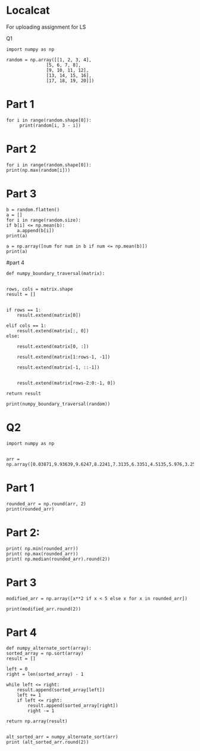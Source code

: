# Localcat
For uploading assignment for LS

Q1

    import numpy as np

    random = np.array([[1, 2, 3, 4],
                   [5, 6, 7, 8],
                   [9, 10, 11, 12],
                   [13, 14, 15, 16],
                   [17, 18, 19, 20]])
# Part 1
    for i in range(random.shape[0]):
         print(random[i, 3 - i])

# Part 2
    for i in range(random.shape[0]):
    print(np.max(random[i]))

# Part 3
    b = random.flatten()
    a = []
    for i in range(random.size):
    if b[i] <= np.mean(b):
        a.append(b[i])
    print(a)

    a = np.array([num for num in b if num <= np.mean(b)])
    print(a)

#part 4

     

    def numpy_boundary_traversal(matrix):
  

    rows, cols = matrix.shape
    result = []

   
    if rows == 1:
        result.extend(matrix[0])
    
    elif cols == 1:
        result.extend(matrix[:, 0])
    else:
       
        result.extend(matrix[0, :])

        result.extend(matrix[1:rows-1, -1])

        result.extend(matrix[-1, ::-1])

  
        result.extend(matrix[rows-2:0:-1, 0])

    return result
    
    print(numpy_boundary_traversal(random))


# Q2
    import numpy as np


    arr = np.array([0.03871,9.93639,9.6247,8.2241,7.3135,6.3351,4.5135,5.976,3.25671,2.3672,1.777,2.4232,5.62442,7.82453,9.624231,3.5323,4.92314,6.4890,2.95678,8.87697])

# Part 1
    rounded_arr = np.round(arr, 2)
    print(rounded_arr)

# Part 2: 

    print( np.min(rounded_arr))
    print( np.max(rounded_arr))
    print( np.median(rounded_arr).round(2))

# Part 3
    modified_arr = np.array([x**2 if x < 5 else x for x in rounded_arr])

    print(modified_arr.round(2))

# Part 4
    def numpy_alternate_sort(array):
    sorted_array = np.sort(array)
    result = []

    left = 0
    right = len(sorted_array) - 1

    while left <= right:
        result.append(sorted_array[left])
        left += 1
        if left <= right:
            result.append(sorted_array[right])
            right -= 1

    return np.array(result)


    alt_sorted_arr = numpy_alternate_sort(arr)
    print (alt_sorted_arr.round(2))
   
